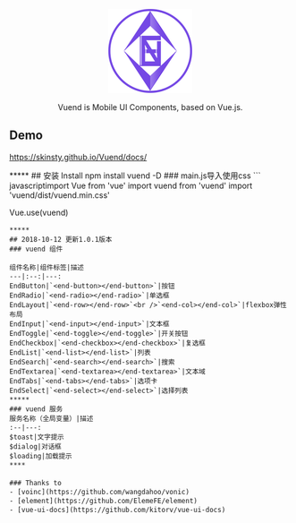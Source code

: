 <p align="center">
  <a href="https://skinsty.github.io/Vuend/docs/">
    <img src="https://github.com/SkinsTY/Vuend/blob/master/examples/assets/img/logo2.png">
  </a>
</p>

<p align="center">Vuend is Mobile UI Components, based on Vue.js.</p>

## Demo
<p>
  <a href="https://skinsty.github.io/Vuend/docs/">https://skinsty.github.io/Vuend/docs/</a>
</p>
*****  
## 安装 Install
npm install vuend -D
### main.js导入使用css
``` javascriptimport Vue from 'vue'
import vuend from 'vuend'
import 'vuend/dist/vuend.min.css'

Vue.use(vuend)
```
*****
## 2018-10-12 更新1.0.1版本
### vuend 组件

组件名称|组件标签|描述
---|:--:|---:
EndButton|`<end-button></end-button>`|按钮
EndRadio|`<end-radio></end-radio>`|单选框
EndLayout|`<end-row></end-row>`<br />`<end-col></end-col>`|flexbox弹性布局
EndInput|`<end-input></end-input>`|文本框
EndToggle|`<end-toggle></end-toggle>`|开关按钮
EndCheckbox|`<end-checkbox></end-checkbox>`|复选框
EndList|`<end-list></end-list>`|列表
EndSearch|`<end-search></end-search>`|搜索
EndTextarea|`<end-textarea></end-textarea>`|文本域
EndTabs|`<end-tabs></end-tabs>`|选项卡
EndSelect|`<end-select></end-select>`|选择列表
*****
### vuend 服务
服务名称（全局变量）|描述
:--|---:
$toast|文字提示
$dialog|对话框
$loading|加载提示
****

### Thanks to
- [voinc](https://github.com/wangdahoo/vonic)
- [element](https://github.com/ElemeFE/element)
- [vue-ui-docs](https://github.com/kitorv/vue-ui-docs)
